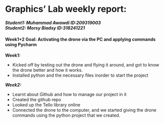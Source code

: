 # Graphics’ Lab weekly report:
***Student1: Muhammad Awawdi ID:209319003	
Student2: Morsy Biadsy ID:318241221***
#### Week1+2 Goal: Activating the drone via the PC and applying commands using Pycharm
**Week1:**
- Kicked off by testing out the drone and flying it around, and got to know the drone better and how it works.
- Installed python and the necessary files inorder to start the project

***Week2:*** 
- Learnt about Github and how to manage our project in it
- Created the github repo
- Looked up the Tello library online
- Connected the drone to the computer, and we started giving the drone commands using the python project that we created.

